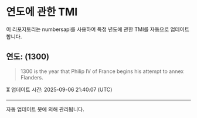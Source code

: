 
# 연도에 관한 TMI

이 리포지토리는 numbersapi를 사용하여 특정 년도에 관한 TMI를 자동으로 업데이트합니다.

## 연도: (1300)
> 1300 is the year that Philip IV of France begins his attempt to annex Flanders.

⏳ 업데이트 시간: 2025-09-06 21:40:07 (UTC)

---
자동 업데이트 봇에 의해 관리됩니다.
